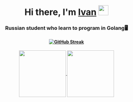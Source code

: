 <h1 align="center">Hi there, I'm <a href="https://t.me/LightBeag" target="_blank">Ivan</a> 
<img src="https://github.com/blackcater/blackcater/raw/main/images/Hi.gif" height="32"/></h1>
<h3 align="center">Russian student who learn to program in Golang🖥️</h3>
<h4 align="center"><a href="https://git.io/streak-stats"><img src="https://streak-stats.demolab.com?user=Futturi&theme=dark&hide_border=true" alt="GitHub Streak" /></a></h4>
<h5 align="center"><a href="https://github.com/anuraghazra/github-readme-stats">
  <img height=150 align="center" src="https://github-readme-stats.vercel.app/api?username=Futturi" />
</a>
<a href="https://github.com/anuraghazra/convoychat">
  <img height=150 align="center" src="https://github-readme-stats.vercel.app/api/top-langs?username=Futturi&layout=compact&langs_count=8&card_width=320" />
</a></h5>